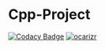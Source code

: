 # Cpp-Project
[![Codacy Badge](https://api.codacy.com/project/badge/Grade/c2e093be9f164652bd21f2723338c22c)](https://app.codacy.com/manual/ocarizr/Cpp-Project?utm_source=github.com&utm_medium=referral&utm_content=ocarizr/Cpp-Project&utm_campaign=Badge_Grade_Dashboard)
[![ocarizr](https://circleci.com/gh/ocarizr/Cpp-Project.svg?style=shield)](https://circleci.com/gh/ocarizr/Cpp-Project)
